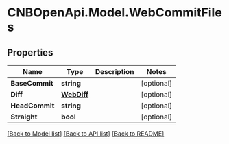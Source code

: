# CNBOpenApi.Model.WebCommitFiles

## Properties

Name | Type | Description | Notes
------------ | ------------- | ------------- | -------------
**BaseCommit** | **string** |  | [optional] 
**Diff** | [**WebDiff**](WebDiff.md) |  | [optional] 
**HeadCommit** | **string** |  | [optional] 
**Straight** | **bool** |  | [optional] 

[[Back to Model list]](../../README.md#documentation-for-models) [[Back to API list]](../../README.md#documentation-for-api-endpoints) [[Back to README]](../../README.md)

